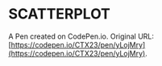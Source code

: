 # SCATTERPLOT

A Pen created on CodePen.io. Original URL: [https://codepen.io/CTX23/pen/yLojMry](https://codepen.io/CTX23/pen/yLojMry).


